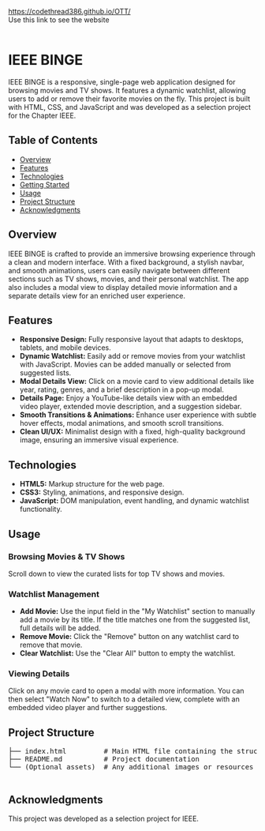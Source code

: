 <a href="https://codethread386.github.io/OTT/">https://codethread386.github.io/OTT/</a> <br>Use this link to see the website
<br><br>
<h1>IEEE BINGE</h1>
  <p>
    IEEE BINGE is a responsive, single-page web application designed for browsing movies and TV shows.
    It features a dynamic watchlist, allowing users to add or remove their favorite movies on the fly.
    This project is built with HTML, CSS, and JavaScript and was developed as a selection project for 
    the Chapter IEEE.
  </p>

  <h2>Table of Contents</h2>
  <ul>
    <li><a href="#overview">Overview</a></li>
    <li><a href="#features">Features</a></li>
    <li><a href="#technologies">Technologies</a></li>
    <li><a href="#getting-started">Getting Started</a></li>
    <li><a href="#usage">Usage</a></li>
    <li><a href="#project-structure">Project Structure</a></li>
    <li><a href="#acknowledgments">Acknowledgments</a></li>
  </ul>

  <h2 id="overview">Overview</h2>
  <p>
    IEEE BINGE is crafted to provide an immersive browsing experience through a clean and modern interface.
    With a fixed background, a stylish navbar, and smooth animations, users can easily navigate between
    different sections such as TV shows, movies, and their personal watchlist. The app also includes a modal
    view to display detailed movie information and a separate details view for an enriched user experience.
  </p>

  <h2 id="features">Features</h2>
  <ul>
    <li><strong>Responsive Design:</strong> Fully responsive layout that adapts to desktops, tablets, and mobile devices.</li>
    <li><strong>Dynamic Watchlist:</strong> Easily add or remove movies from your watchlist with JavaScript. Movies can be added manually or selected from suggested lists.</li>
    <li><strong>Modal Details View:</strong> Click on a movie card to view additional details like year, rating, genres, and a brief description in a pop-up modal.</li>
    <li><strong>Details Page:</strong> Enjoy a YouTube-like details view with an embedded video player, extended movie description, and a suggestion sidebar.</li>
    <li><strong>Smooth Transitions &amp; Animations:</strong> Enhance user experience with subtle hover effects, modal animations, and smooth scroll transitions.</li>
    <li><strong>Clean UI/UX:</strong> Minimalist design with a fixed, high-quality background image, ensuring an immersive visual experience.</li>
  </ul>

  <h2 id="technologies">Technologies</h2>
  <ul>
    <li><strong>HTML5:</strong> Markup structure for the web page.</li>
    <li><strong>CSS3:</strong> Styling, animations, and responsive design.</li>
    <li><strong>JavaScript:</strong> DOM manipulation, event handling, and dynamic watchlist functionality.</li>
  </ul>

  <h2 id="usage">Usage</h2>
  <h3>Browsing Movies &amp; TV Shows</h3>
  <p>
    Scroll down to view the curated lists for top TV shows and movies.
  </p>
  <h3>Watchlist Management</h3>
  <ul>
    <li><strong>Add Movie:</strong> Use the input field in the "My Watchlist" section to manually add a movie by its title.
      If the title matches one from the suggested list, full details will be added.
    </li>
    <li><strong>Remove Movie:</strong> Click the "Remove" button on any watchlist card to remove that movie.</li>
    <li><strong>Clear Watchlist:</strong> Use the "Clear All" button to empty the watchlist.</li>
  </ul>
  <h3>Viewing Details</h3>
  <p>
    Click on any movie card to open a modal with more information. You can then select "Watch Now" to switch to a detailed view,
    complete with an embedded video player and further suggestions.
  </p>

  <h2 id="project-structure">Project Structure</h2>
  <pre>
├── index.html         # Main HTML file containing the structure, CSS styles, and JavaScript code
├── README.md          # Project documentation
└── (Optional assets)  # Any additional images or resources if needed in the future
  </pre>

  <h2 id="acknowledgments">Acknowledgments</h2>
  <p>
    This project was developed as a selection project for IEEE.
  </p>

